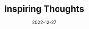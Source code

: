 ---
slug: thought-for-the-day
title: "Inspiring Thoughts"
date: 2022-12-27
excerpt: 'Can we make an education system which will retain the smiles on the faces of our children?.'
tags: [Inspiration, Motivation, Quotes, Thoughts]
---